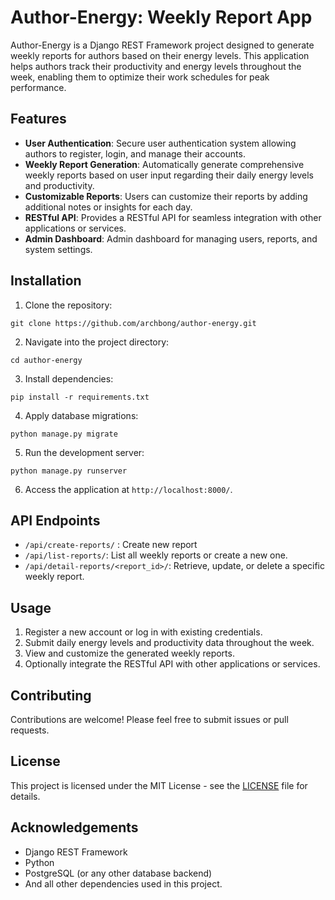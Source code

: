 # Author-Energy: Weekly Report App

Author-Energy is a Django REST Framework project designed to generate weekly reports for authors based on their energy levels. This application helps authors track their productivity and energy levels throughout the week, enabling them to optimize their work schedules for peak performance.

## Features

- **User Authentication**: Secure user authentication system allowing authors to register, login, and manage their accounts.
- **Weekly Report Generation**: Automatically generate comprehensive weekly reports based on user input regarding their daily energy levels and productivity.
- **Customizable Reports**: Users can customize their reports by adding additional notes or insights for each day.
- **RESTful API**: Provides a RESTful API for seamless integration with other applications or services.
- **Admin Dashboard**: Admin dashboard for managing users, reports, and system settings.

## Installation

1. Clone the repository:

```
git clone https://github.com/archbong/author-energy.git
```

2. Navigate into the project directory:

```
cd author-energy
```

3. Install dependencies:

```
pip install -r requirements.txt
```

4. Apply database migrations:

```
python manage.py migrate
```

5. Run the development server:

```
python manage.py runserver
```

6. Access the application at `http://localhost:8000/`.

## API Endpoints

- `/api/create-reports/` : Create new report
- `/api/list-reports/`: List all weekly reports or create a new one.
- `/api/detail-reports/<report_id>/`: Retrieve, update, or delete a specific weekly report.

## Usage

1. Register a new account or log in with existing credentials.
2. Submit daily energy levels and productivity data throughout the week.
3. View and customize the generated weekly reports.
4. Optionally integrate the RESTful API with other applications or services.

## Contributing

Contributions are welcome! Please feel free to submit issues or pull requests.

## License

This project is licensed under the MIT License - see the [LICENSE](LICENSE) file for details.

## Acknowledgements

- Django REST Framework
- Python
- PostgreSQL (or any other database backend)
- And all other dependencies used in this project.